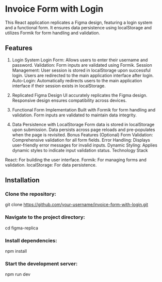 # Invoice Form with Login

This React application replicates a Figma design, featuring a login system and a functional form. It ensures data persistence using localStorage and utilizes Formik for form handling and validation.

## Features

1. Login System
Login Form: Allows users to enter their username and password.
Validation: Form inputs are validated using Formik.
Session Management:
User session is stored in localStorage upon successful login.
Users are redirected to the main application interface after login.
Auto-Login: Automatically redirects users to the main application interface if their session exists in localStorage.

2. Replicated Figma Design
UI accurately replicates the Figma design.
Responsive design ensures compatibility across devices.
3. Functional Form Implementation
Built with Formik for form handling and validation.
Form inputs are validated to maintain data integrity.
4. Data Persistence with LocalStorage
Form data is stored in localStorage upon submission.
Data persists across page reloads and pre-populates when the page is revisited.
Bonus Features (Optional)
Form Validation: Comprehensive validation for all form fields.
Error Handling: Displays user-friendly error messages for invalid inputs.
Dynamic Styling: Applies dynamic styles to indicate input validation status.
Technology Stack

React: For building the user interface.
Formik: For managing forms and validation.
localStorage: For data persistence.

## Installation

### Clone the repository:
git clone https://github.com/your-username/invoice-form-with-login.git  
### Navigate to the project directory:
cd figma-replica  
### Install dependencies:
npm install  
### Start the development server:
npm run dev  
